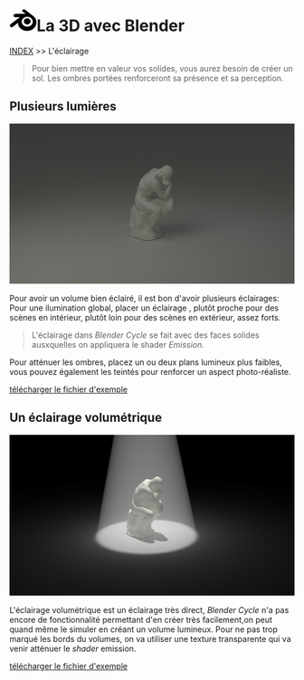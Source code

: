 # ![logo blender](src/blender.png)La 3D avec Blender
[INDEX](readme.md) >> L'éclairage


>Pour bien mettre en valeur vos solides, vous aurez besoin de créer un sol. Les ombres portées renforceront sa présence et sa perception.

## Plusieurs lumières

![trois lumières](src/three-lights.png)

Pour avoir un volume bien éclairé, il est bon d'avoir plusieurs éclairages:
Pour une ilumination global, placer un éclairage , plutôt proche pour des scènes en intérieur, plutôt loin pour des scènes en extérieur, assez forts.

>L'éclairage dans *Blender Cycle* se fait avec des faces solides ausxquelles on appliquera le shader *Emission*.

Pour atténuer les ombres, placez un ou deux plans lumineux plus faibles, vous pouvez également les teintés pour renforcer un aspect photo-réaliste.

[télécharger le fichier d'exemple](fichiers-blender/trois-lumieres.blend)

## Un éclairage volumétrique
![éclairage volumétrique](src/volumetric-lighting.png)

L'éclairage volumétrique est un éclairage très direct, *Blender Cycle* n'a pas encore de fonctionnalité permettant d'en créer très facilement,on peut quand même le simuler en créant un volume lumineux. Pour ne pas trop marqué les bords du volumes, on va utiliser une texture transparente qui va venir atténuer le *shader* emission.

[télécharger le fichier d'exemple](fichiers-blender/volumetric-lighting.blend)
